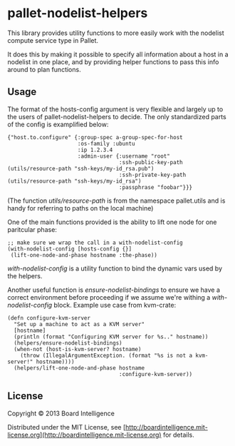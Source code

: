 # pallet-nodelist-helpers

This library provides utility functions to more easily work with the
nodelist compute service type in Pallet.

It does this by making it possible to specify all information about a
host in a nodelist in one place, and by providing helper functions to
pass this info around to plan functions.

## Usage

The format of the hosts-config argument is very flexible and largely up
to the users of pallet-nodelist-helpers to decide. The only standardized
parts of the config is examplified below:

    {"host.to.configure" {:group-spec a-group-spec-for-host
                          :os-family :ubuntu
                          :ip 1.2.3.4
                          :admin-user {:username "root"
                                       :ssh-public-key-path  (utils/resource-path "ssh-keys/my-id_rsa.pub")
                                       :ssh-private-key-path (utils/resource-path "ssh-keys/my-id_rsa")
                                       :passphrase "foobar"}}}

(The function *utils/resource-path* is from the namespace pallet.utils and
is handy for referring to paths on the local machine)

One of the main functions provided is the ability to lift one node for one paritcular phase:

    ;; make sure we wrap the call in a with-nodelist-config
    (with-nodelist-config [hosts-config {}]
     (lift-one-node-and-phase hostname :the-phase))

*with-nodelist-config* is a utility function to bind the dynamic vars used by the helpers.

Another useful function is *ensure-nodelist-bindings* to ensure we have a correct
environment before proceeding if we assume we're withing a *with-nodelist-config*
block. Example use case from kvm-crate:

    (defn configure-kvm-server
      "Set up a machine to act as a KVM server"
      [hostname]
      (println (format "Configuring KVM server for %s.." hostname))
      (helpers/ensure-nodelist-bindings)
      (when-not (host-is-kvm-server? hostname)
        (throw (IllegalArgumentException. (format "%s is not a kvm-server!" hostname))))
      (helpers/lift-one-node-and-phase hostname
                                       :configure-kvm-server))

## License

Copyright © 2013 Board Intelligence

Distributed under the MIT License, see
[http://boardintelligence.mit-license.org](http://boardintelligence.mit-license.org)
for details.
